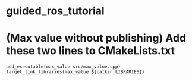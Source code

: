 # guided_ros_tutorial

# (Max value without publishing) Add these two lines to CMakeLists.txt

`add_executable(max_value src/max_value.cpp)`
`target_link_libraries(max_value ${catkin_LIBRARIES})`
